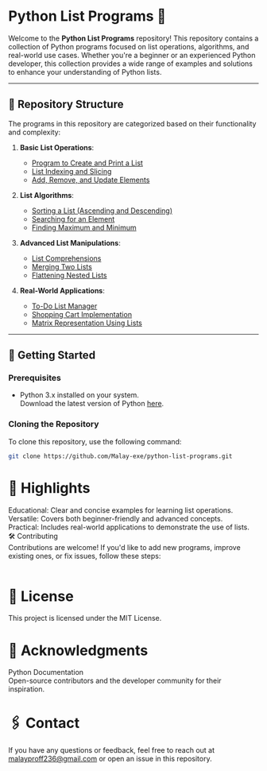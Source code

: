 # Python List Programs 🐍

Welcome to the **Python List Programs** repository! This repository contains a collection of Python programs focused on list operations, algorithms, and real-world use cases. Whether you're a beginner or an experienced Python developer, this collection provides a wide range of examples and solutions to enhance your understanding of Python lists.

---

## 📂 Repository Structure

The programs in this repository are categorized based on their functionality and complexity:

1. **Basic List Operations**:
   - [Program to Create and Print a List](./basic/create_and_print_list.py)
   - [List Indexing and Slicing](./basic/list_indexing_and_slicing.py)
   - [Add, Remove, and Update Elements](./basic/add_remove_update.py)

2. **List Algorithms**:
   - [Sorting a List (Ascending and Descending)](./algorithms/sorting.py)
   - [Searching for an Element](./algorithms/searching.py)
   - [Finding Maximum and Minimum](./algorithms/max_min.py)

3. **Advanced List Manipulations**:
   - [List Comprehensions](./advanced/list_comprehensions.py)
   - [Merging Two Lists](./advanced/merge_lists.py)
   - [Flattening Nested Lists](./advanced/flatten_nested_list.py)

4. **Real-World Applications**:
   - [To-Do List Manager](./applications/todo_list_manager.py)
   - [Shopping Cart Implementation](./applications/shopping_cart.py)
   - [Matrix Representation Using Lists](./applications/matrix_representation.py)

---

## 🚀 Getting Started

### Prerequisites
- Python 3.x installed on your system.  
  Download the latest version of Python [here](https://www.python.org/downloads/).

### Cloning the Repository
To clone this repository, use the following command:

```bash
git clone https://github.com/Malay-exe/python-list-programs.git
```
# 📖 Highlights
Educational: Clear and concise examples for learning list operations.<br>
Versatile: Covers both beginner-friendly and advanced concepts.<br>
Practical: Includes real-world applications to demonstrate the use of lists.<br>
🛠️ Contributing<br>
Contributions are welcome! If you'd like to add new programs, improve existing ones, or fix issues, follow these steps:<br><br>

# 📜 License<br>
This project is licensed under the MIT License.<br>

# 🌟 Acknowledgments<br>
Python Documentation<br>
Open-source contributors and the developer community for their inspiration.<br>
# 🖇️ Contact<br>
If you have any questions or feedback, feel free to reach out at malayproff236@gmail.com or open an issue in this repository.

